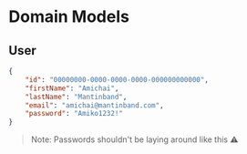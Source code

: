 # Domain Models

## User

```json
{
    "id": "00000000-0000-0000-0000-000000000000",
    "firstName": "Amichai",
    "lastName": "Mantinband",
    "email": "amichai@mantinband.com",
    "password": "Amiko1232!"
}
```

> Note: Passwords shouldn't be laying around like this ⚠